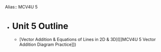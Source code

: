 Alias:: MCV4U 5

- # Unit 5 Outline
	- [Vector Addition & Equations of Lines in 2D & 3D]([[MCV4U 5 Vector Addition Diagram Practice]])